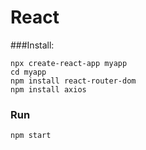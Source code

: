 # React


###Install:
    
    npx create-react-app myapp
    cd myapp
    npm install react-router-dom
    npm install axios
    
 ### Run
    
    npm start
